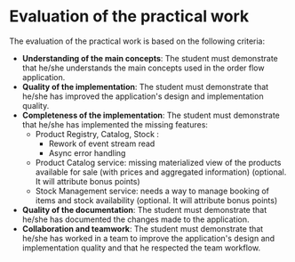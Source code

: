 # Evaluation of the practical work

The evaluation of the practical work is based on the following criteria:

- **Understanding of the main concepts**: The student must demonstrate that he/she understands the main concepts used in the order flow application.
- **Quality of the implementation**: The student must demonstrate that he/she has improved the application's design and implementation quality.
- **Completeness of the implementation**: The student must demonstrate that he/she has implemented the missing features:
    - Product Registry, Catalog, Stock :
        - Rework of event stream read
        - Async error handling
    - Product Catalog service: missing materialized view of the products available for sale (with prices and aggregated information) (optional. It will attribute bonus points)
    - Stock Management service: needs a way to manage booking of items and stock availability (optional. It will attribute bonus points)
- **Quality of the documentation**: The student must demonstrate that he/she has documented the changes made to the application.
- **Collaboration and teamwork**: The student must demonstrate that he/she has worked in a team to improve the application's design and implementation quality and that he respected the team workflow.